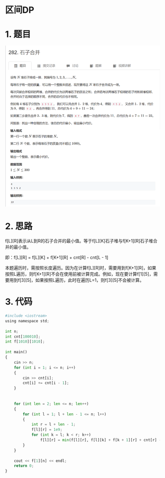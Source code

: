 # 区间DP

# 1. 题目

![](image/image_L3k5ZhX1Kp.png)

# 2. 思路

f\[L]\[R]表示从L到R的石子合并的最小值。等于f\[L]\[K]石子堆与f\[K+1]\[R]石子堆合并的最小值。

即：f\[L]\[R] = f\[L]\[K] + f\[K+1]\[R] + cnt\[R] - cnt\[L - 1]

本题遍历时，需按照长度遍历。因为在计算f\[L]\[R]时，需要用到f\[K+1]\[R]，如果按照L遍历，则f\[K+1]\[R]不会在使用前被计算完成。例如，现在要计算f\[1]\[5]，需要用到f\[3]\[5]，如果按照L遍历，此时在遍历L=1，则f\[3]\[5]不会被计算。

# 3. 代码

```python
#include <iostream>
using namespace std;

int n;
int cnt[100010];
int f[1010][1010];

int main()
{
    cin >> n;
    for (int i = 1; i <= n; i++)
    {
        cin >> cnt[i];
        cnt[i] += cnt[i - 1];
    }
       

    for (int len = 2; len <= n; len++)
    {
        for (int l = 1; l + len - 1 <= n; l++)
        {
            int r = l + len - 1;
            f[l][r] = 1e9;
            for (int k = l; k < r; k++)
                f[l][r] = min(f[l][r], f[l][k] + f[k + 1][r] + cnt[r] - cnt[l - 1]);
        }
    }

    cout << f[1][n] << endl;
    return 0;
}
```
